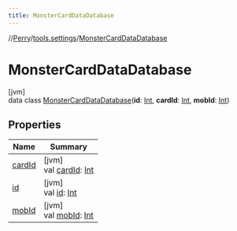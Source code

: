 ```yaml
---
title: MonsterCardDataDatabase
---
```

//[Perry](../../../index.html)/[tools.settings](../index.html)/[MonsterCardDataDatabase](index.html)



# MonsterCardDataDatabase



[jvm]\
data class [MonsterCardDataDatabase](index.html)(**id**: [Int](https://kotlinlang.org/api/latest/jvm/stdlib/kotlin/-int/index.html), **cardId**: [Int](https://kotlinlang.org/api/latest/jvm/stdlib/kotlin/-int/index.html), **mobId**: [Int](https://kotlinlang.org/api/latest/jvm/stdlib/kotlin/-int/index.html))



## Properties


| Name | Summary |
|---|---|
| [cardId](card-id.html) | [jvm]<br>val [cardId](card-id.html): [Int](https://kotlinlang.org/api/latest/jvm/stdlib/kotlin/-int/index.html) |
| [id](id.html) | [jvm]<br>val [id](id.html): [Int](https://kotlinlang.org/api/latest/jvm/stdlib/kotlin/-int/index.html) |
| [mobId](mob-id.html) | [jvm]<br>val [mobId](mob-id.html): [Int](https://kotlinlang.org/api/latest/jvm/stdlib/kotlin/-int/index.html) |


